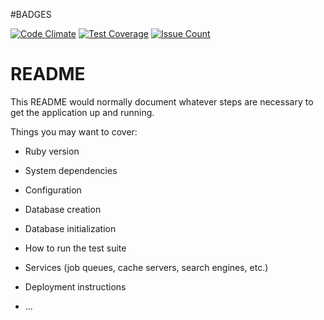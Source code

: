 #BADGES

[![Code Climate](https://codeclimate.com/github/nate01776/mirror/badges/gpa.svg)](https://codeclimate.com/github/nate01776/mirror)
[![Test Coverage](https://codeclimate.com/github/nate01776/mirror/badges/coverage.svg)](https://codeclimate.com/github/nate01776/mirror/coverage)
[![Issue Count](https://codeclimate.com/github/nate01776/mirror/badges/issue_count.svg)](https://codeclimate.com/github/nate01776/mirror)

# README

This README would normally document whatever steps are necessary to get the
application up and running.

Things you may want to cover:

* Ruby version

* System dependencies

* Configuration

* Database creation

* Database initialization

* How to run the test suite

* Services (job queues, cache servers, search engines, etc.)

* Deployment instructions

* ...
